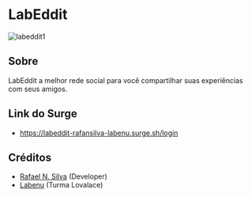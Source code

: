 # LabEddit

![labeddit1](https://user-images.githubusercontent.com/31461569/131919513-0dfaf7de-61a2-405e-b18e-12245889bbb7.png)

## Sobre

LabEddit a melhor rede social para você compartilhar suas experiências com seus amigos. 

## Link do Surge

- https://labeddit-rafansilva-labenu.surge.sh/login

## Créditos
- [Rafael N. Silva](https://github.com/rafansilva) (Developer)
- [Labenu](https://www.labenu.com.br/) (Turma Lovalace)